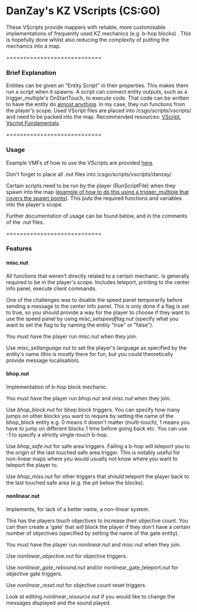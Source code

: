 # DanZay's KZ VScripts (CS:GO)

These VScripts provide mappers with reliable, more customisable implementations of frequently used KZ mechanics (e.g. b-hop blocks) . This is hopefully done whilst also reducing the complexity of putting the mechanics into a map.

============================

### Brief Explanation

Entities can be given an "Entity Script" in their properties. This makes them run a script when it spawns. A script can connect entity outputs, such as a trigger_multiple's OnStartTouch, to execute code. That code can be written to have the entity do [almost anything](https://developer.valvesoftware.com/wiki/List_of_Counter-Strike:_Global_Offensive_Script_Functions). In my case, they run functions from the player's scope. Used VScript files are placed into /csgo/scripts/vscripts/ and need to be packed into the map. Recommended resources: [VScript](https://developer.valvesoftware.com/wiki/VScript), [Vscript Fundamentals](https://developer.valvesoftware.com/wiki/Vscript_Fundamentals).

============================

### Usage

Example VMFs of how to use the VScripts are provided [here](example_vmfs).

Don't forget to place all .nut files into /csgo/scripts/vscripts/danzay/.

Certain scripts need to be run by the player (RunScriptFile) when they spawn into the map ([example of how to do this using a trigger_multiple that covers the spawn points](http://i.imgur.com/lCfW3PF.png)). This puts the required functions and variables into the player's scope.

Further documentation of usage can be found below, and in the comments of the .nut files.

============================

### Features

#### misc.nut

All functions that weren't directly related to a certain mechanic. Is generally required to be in the player's scope. Includes teleport, printing to the center info panel, execute client commands.

One of the challenges was to disable the speed panel temporarily before sending a message to the center info panel. This is only done if a flag is set to true, so you should provide a way for the player to choose if they want to use the speed panel by using *misc_setspeedflag.nut* (specify what you want to set the flag to by naming the entity "true" or "false").

You must have the player run misc.nut when they join.

Use *misc_setlanguage.nut* to set the player's language as specified by the entity's name (this is mostly there for fun, but you could theoretically provide message localisation).



#### bhop.nut

Implementation of b-hop block mechanic.

You must have the player run *bhop.nut* and *misc.nut* when they join.

Use *bhop_block.nut* for bhop block triggers. You can specify how many jumps on other blocks you want to require by setting the name of the bhop_block entity e.g. 0 means it doesn't matter (multi-touch), 1 means you have to jump on different blocks 1 time before going back etc. You can use -1 to specify a strictly single-touch b-hop.

Use *bhop_safe.nut* for safe area triggers. Failing a b-hop will teleport you to the origin of the last touched safe area trigger. This is notably useful for non-linear maps where you would usually not know where you want to teleport the player to.

Use *bhop_miss.nut* for other triggers that should teleport the player back to the last touched safe area (e.g. the pit below the blocks).



#### nonlinear.nut

Implements, for lack of a better name, a non-linear system.

This has the players touch objectives to increase their objective count. You can then create a 'gate' that will block the player if they don't have a certain number of objectives (specified by setting the name of the gate entity).

You must have the player run *nonlinear.nut* and *misc.nut* when they join.

Use *nonlinear_objective.nut* for objective triggers.

Use *nonlinear_gate_rebound.nut* and/or nonlinear_gate_teleport.nut for objective gate triggers.

Use *nonlinear_reset.nut* for objective count reset triggers.

Look at editing *nonlinear_resource.nut* if you would like to change the messages displayed and the sound played.